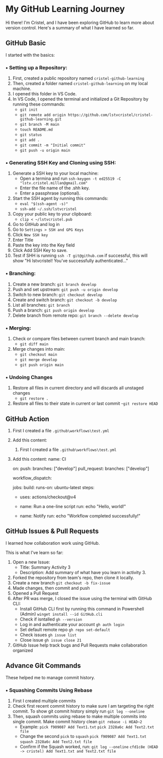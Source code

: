# My GitHub Learning Journey

Hi there! I'm Cristel, and I have been exploring GitHub to learn more about version control. Here's a summary of what I have learned so far.

## GitHub Basic

I started with the basics:

### • Setting up a Repository:

1. First, created a public repository named `cristel-github-learning`
2. Then, created a folder named `cristel-github-learning` on my local machine.
3. I opened this folder in VS Code.
4. In VS Code, I opened the terminal and initialized a Git Repository by running these commands:
   - `git init`
   - `git remote add origin https://github.com/lstvcristel/cristel-github-learning.git`
   - `git branch -M main`
   - `touch README.md`
   - `git status`
   - `git add .`
   - `git commit -m "Initial commit"`
   - `git push -u origin main`

### • Generating SSH Key and Cloning using SSH:

1. Generate a SSH key to your local machine:
   - Open a termina and run `ssh-keygen -t ed25519 -C "lstv.cristel.millan@gmail.com"`
   - Enter the file name of the .shh key.
   - Enter a passphrase (optional).
2. Start the SSH agent by running this commands:
   - `eval "$(ssh-agent -s)"`
   - `ssh-add ~/.ssh/lstvcristel`
3. Copy your public key to your clipboard:
   - `clip < ~/lstvcristel.pub`
4. Go to GitHub and log in
5. Go to `Settings > SSH and GPG Keys`
6. Click `New SSH key`
7. Enter Title
8. Paste the key into the Key field
9. Click Add SSH Key to save.
10. Test if SHH is running `ssh -T git@github.com` if successful, this will show "Hi lstvcristel! You've successfully authenticated..."

### • Branching:

1. Create a new branch: `git branch develop`
2. Push and set upstream: `git push -u origin develop`
3. Switch to new branch: `git checkout develop`
4. Create and switch branch: `git checkout -b develop`
5. List all branches: `git branch`
6. Push a branch: `git push origin develop`
7. Delete branch from remote repo: `git branch --delete develop`

### • Merging:

1. Check or compare files between current branch and main branch:
   - `git diff main`
2. Merge changes into main:
   - `git checkout main`
   - `git merge develop`
   - `git push origin main`

### • Undoing Changes

1. Restore all files in current directory and will discards all unstaged changes
   - `git restore .`
2. Restore all files to their state in current or last commit
   -`git restore HEAD`

## GitHub Action

1. First I created a file `.github\workflows\test.yml`
2. Add this content:

   1. First I created a file `.github\workflows\test.yml`
3. Add this content:
   name: CI

   on:
   push:
   branches: ["develop"]
   pull_request:
   branches: ["develop"]

   workflow_dispatch:

   jobs:
   build:
   runs-on: ubuntu-latest
   steps:
   - uses: actions/checkout@v4

   - name: Run a one-line script
   run: echo "Hello, world!"

   - name: Notify
   run: echo "Workflow completed successfully!"

## GitHub Issues & Pull Requests

I learned how collaboration work using GitHub.

This is what I've learn so far:

1. Open a new Issue:
   - Title: Summary Activity 3
   - Description: Add summary of what have you learn in activity 3.
2. Forked the repository from team's repo, then clone it locally.
3. Create a new branch `git checkout -b fix-issue`
4. Made changes, then commit and push
5. Opened a Pull Request
6. After PR was merge, I closed the issue using the terminal with GitHub CLI:
   - Install GitHub CLI first by running this command in Powershell (Admin) `winget install --id GitHub.cli`
   - Check if isntalled `gh --version`
   - Log in and authenticate your account `gh auth login`
   - Set default remote repo `gh repo set-default`
   - Check issues `gh issue list`
   - Close issue `gh issue close 21`
7. GitHub Issue help track bugs and Pull Requests make collaboration organized

## Advance Git Commands

These helped me to manage commit history.

### • Squashing Commits Using Rebase

1. First I created multiple commits
2. Check first recent commit history to make sure I am targeting the right commit. To show git commit history simply run `git log --oneline`
3. Then, squash commits using rebase to make multiple commits into single commit. Make commit history clean `git rebase -i HEAD~2`
     - Example:
            `pick f909087 Add Text1.txt`
            `pick 2328a6c Add Text2.txt file`
     - Change the second `pick` to `squash`
            `pick f909087 Add Text1.txt`
            `squash 2328a6c Add Text2.txt file`
     - Confirm if the Squash worked, run: `git log --oneline`
            `cfd1c8e (HEAD -> cristel) Add Text1.txt and Text2.txt file`


